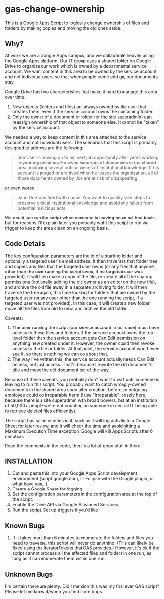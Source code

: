 # gas-change-ownership

This is a Google Apps Script to logically change ownership of files and folders by making copies and moving the old ones aside.

## Why? 

At work we are a Google Apps campus, and we collaborate heavily using the Google Apps platform. Our IT group uses a shared folder on Google Drive to organize our work which is owned by a departmental service account. We want content in this area to be owned by the service account and not individual users so that when people come and go, our documents stay. 

Google Drive has two characteristics that make it hard to manage this area over time.

1. New objects (folders and files) are always owned by the user that creates them, even if the service account owns the containing folder. 
2. Only the owner of a document or folder (or the site superadmin) can reassign ownership of that object to someone else.  It cannot be "taken" by the service account. 

We needed a way to keep content in this area attached to the service account and not individual users. The scenarios that this script is primarily designed to address are the following:

> Joe User is moving on to his next job opportunity after years working in your organization. He owns hundreds of documents in the
> shared area, including several critical pieces of institutional knowledge. If his account is purged or archived when he leaves the
> organization, all of those documents owned by Joe are at risk of disappearing.

or even worse

> Jane Doe was fired with cause.  You want to quickly take steps to preserve critical institutional knowledge and avoid any fallout
> from potential malicious acts.

We could just run the script when someone is leaving on an ad-hoc basis, but for reasons I'll explain later you probably waht this script to run via trigger to keep the area clean on an ongoing basis.

## Code Details

The key configuration parameters are the id of a starting folder and optionally a targeted user's email address.  It then traverses that folder tree and copies any files that the targeted user owns (or any files that anyone other than the user running the script owns, if no targeted user was provided). It will then make a copy of the file, re-create all of the sharing permissions (optionally adding the old owner as an editor on the new file), and archive the old file away in a separate archiving folder.  It will then traverse the tree again, this time looking for folders that are owned by the targeted user (or any user other than the one running the script, if a targeted user was not provided).  In this case, it will create a new folder, move all the files from old to new, and archive the old folder. 

Caveats: 
1. The user running the script (our service account in our case) must have access to these files and folders. If the service account owns the top-level folder then the service account gets Can Edit permission on anything new created under it.  However, the owner could then revoke access to the file or folder.  At that point, the service account won't even see it, so there's nothing we can do about that.
2. The way I've written this, the service account actually needs Can Edit access, not just access.  That's because I rewrite the old document's title and move the old document out of the way.  

Because of these caveats, you probably don't want to wait until someone is leaving to run this script. You probably want to catch wrongly-owned documents in the shared area soon after creation, before an outgoing employee could do irreparable harm (I use "irreparable" loosely here, because there is a site superadmin with broad powers, but at an institution of 50,000+ people we're not counting on someone in central IT being able to retrieve deleted files efficiently). 

The script has some niceties in it, such as it will log activity to a Google Sheet for later review, and it will check the time and avoid hitting a Maximum Execution Time exception (Google will kill Apps Scripts after 6 minutes).

Read the comments in the code, there's a lot of good stuff in there.

## INSTALLATION

1. Cut and paste this into your Google Apps Script development environment (script.google.com, or Eclipse with the Google plugin, or what have you...).
1. Create a Google Sheet for logging.
1. Set the configuration parameters in the configuration area at the top of the script.
1. Enable the Drive API via Google Advanced Services.
1. Run the script. Set up triggers if you'd like

## Known Bugs

1. If it takes more than 6 minutes to enumerate the folders and files you need to traverse, this script will never do anything. (This can likely be fixed using the IteratorTokens that GAS provides.)  However, it's ok if the script cannot process all the affected files and folders in one run, as long as it can enumerate them within one run.

## Unknown Bugs

I'm certain there are plenty.  Did I mention this was my first ever GAS script?  Please let me know if/when you find more bugs.


